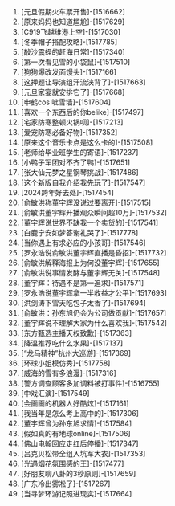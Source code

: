 
1. [元旦假期火车票开售]-[1516662]
1. [原来妈妈也知道尴尬]-[1517629]
1. [C919飞越维港上空]-[1517030]
1. [冬季帽子搭配攻略]-[1517785]
1. [敲沙震蛏的赶海日常]-[1517340]
1. [第一次看见雪的小袋鼠]-[1517510]
1. [狗狗爆改发面馒头]-[1517166]
1. [这押题让导演组汗流浃背了]-[1517663]
1. [元旦家宴就安排它了]-[1517668]
1. [申鹤cos 呲雪墙]-[1517604]
1. [喜欢一个东西后的你belike]-[1517497]
1. [宅家防寒整顿火锅呗]-[1517213]
1. [爱宠防寒必备好物]-[1517352]
1. [原来这个音乐卡点是这么卡的]-[1517508]
1. [老师给毕业班学生的寄语]-[1517237]
1. [小鸭子军团对不齐了鸭]-[1517651]
1. [张大仙元梦之星钢琴挑战]-[1517486]
1. [这个新版自我介绍我先玩了]-[1517547]
1. [2024跨年好去处]-[1517454]
1. [俞敏洪称董宇辉没说过要离开]-[1517515]
1. [俞敏洪董宇辉开播观众瞬间超10万]-[1517532]
1. [董宇辉说世界不缺我一个卖货的]-[1517541]
1. [白鹿宁安如梦答谢礼哭了]-[1517778]
1. [当你遇上有求必应的小孩哥]-[1517546]
1. [罗永浩说俞敏洪董宇辉直播是昏招]-[1517732]
1. [俞敏洪解释海报上为何没董宇辉]-[1517655]
1. [俞敏洪说事情发酵与董宇辉无关]-[1517548]
1. [董宇辉：待遇不是第一追求]-[1517571]
1. [罗永浩说董宇辉拿一半收益才公平]-[1517693]
1. [洪剑涛下雪天吃包子太香了]-[1517694]
1. [俞敏洪：孙东旭仍会为公司做贡献]-[1517657]
1. [董宇辉说不理解大家为什么喜欢我]-[1517542]
1. [东方甄选主播天权致歉]-[1517363]
1. [降温推荐吃什么水果]-[1517137]
1. [“龙马精神”杭州大巡游]-[1517369]
1. [环球小姐模仿秀]-[1517758]
1. [威海的雪有多浪漫]-[1517316]
1. [警方调查顾客多加调料被打事件]-[1516755]
1. [中戏汇演]-[1517549]
1. [会画画的机器人好酷炫]-[1517161]
1. [我当年是怎么考上高中的]-[1517306]
1. [董宇辉曾为孙东旭求情]-[1517584]
1. [假如真的有地球online]-[1517506]
1. [佛山电翰回应走红后停播]-[1517347]
1. [吕克贝松带全组入坑军大衣]-[1517353]
1. [光遇烟花氛围感的王]-[1517477]
1. [好朋友聊八卦的3秒原则]-[1517659]
1. [广东冷出雾凇了]-[1517267]
1. [当寻梦环游记照进现实]-[1517664]